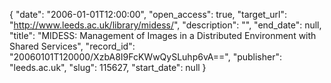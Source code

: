 {
  "date": "2006-01-01T12:00:00", 
  "open_access": true, 
  "target_url": "http://www.leeds.ac.uk/library/midess/", 
  "description": "", 
  "end_date": null, 
  "title": "MIDESS: Management of Images in a Distributed Environment with Shared Services", 
  "record_id": "20060101T120000/XzbA8I9FcKWwQySLuhp6vA==", 
  "publisher": "leeds.ac.uk", 
  "slug": 115627, 
  "start_date": null
}

